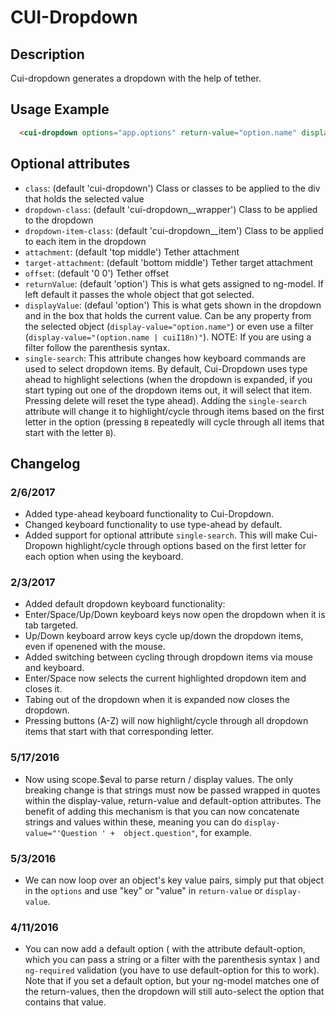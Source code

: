 # CUI-Dropdown

## Description
Cui-dropdown generates a dropdown with the help of tether.

## Usage Example

```html
  <cui-dropdown options="app.options" return-value="option.name" display-value="(option.name | cuiI18n)" ng-model="app.selectedOption"></cui-dropdown>
```

## Optional attributes

 * `class`: (default 'cui-dropdown') Class or classes to be applied to the div that holds the selected value
 * `dropdown-class`: (default 'cui-dropdown__wrapper') Class to be applied to the dropdown
 * `dropdown-item-class`: (default 'cui-dropdown__item') Class to be applied to each item in the dropdown
 * `attachment`: (default 'top middle') Tether attachment
 * `target-attachment`: (default 'bottom middle') Tether target attachment
 * `offset`: (default '0 0') Tether offset
 * `returnValue`: (default 'option') This is what gets assigned to ng-model. If left default it passes the whole object that got selected.
 * `displayValue`: (defaul 'option') This is what gets shown in the dropdown and in the box that holds the current value. Can be any property from the selected object (`display-value="option.name"`) or even use a filter (`display-value="(option.name | cuiI18n)"`). NOTE: If you are using a filter follow the parenthesis syntax.
 * `single-search`: This attribute changes how keyboard commands are used to select dropdown items. By default, Cui-Dropdown uses type ahead to highlight selections (when the dropdown is expanded, if you start typing out one of the dropdown items out, it will select that item. Pressing delete will reset the type ahead). Adding the `single-search` attribute will change it to highlight/cycle through items based on the first letter in the option (pressing `B` repeatedly will cycle through all items that start with the letter `B`).

## Changelog

### 2/6/2017

- Added type-ahead keyboard functionality to Cui-Dropdown.
- Changed keyboard functionality to use type-ahead by default.
- Added support for optional attribute `single-search`. This will make Cui-Dropown highlight/cycle through options based on the first letter for each option when using the keyboard.

### 2/3/2017

- Added default dropdown keyboard functionality:
 - Enter/Space/Up/Down keyboard keys now open the dropdown when it is tab targeted.
 - Up/Down keyboard arrow keys cycle up/down the dropdown items, even if openened with the mouse.
 - Added switching between cycling through dropdown items via mouse and keyboard.
 - Enter/Space now selects the current highlighted dropdown item and closes it.
 - Tabing out of the dropdown when it is expanded now closes the dropdown.
 - Pressing buttons (A-Z) will now highlight/cycle through all dropdown items that start with that corresponding letter.

### 5/17/2016

* Now using scope.$eval to parse return / display values. The only breaking change is that strings must now be passed wrapped in quotes within the display-value, return-value and default-option attributes. The benefit of adding this mechanism is that you can now concatenate strings and values within these, meaning you can do `display-value="'Question ' +  object.question"`, for example.

### 5/3/2016

* We can now loop over an object's key value pairs, simply put that object in the `options` and use "key" or "value" in `return-value` or `display-value`.

### 4/11/2016

 * You can now add a default option ( with the attribute default-option, which you can pass a string or a filter with the parenthesis syntax ) and `ng-required` validation (you have to use default-option for this to work). Note that if you set a default option, but your ng-model matches one of the return-values, then the dropdown will still auto-select the option that contains that value.
